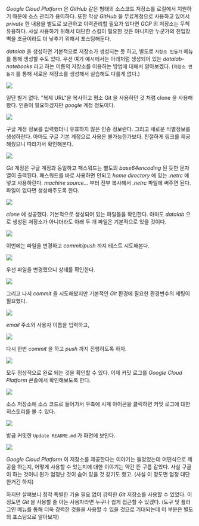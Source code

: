 *Google Cloud Platform* 은 *GitHub* 같은 형태의 소스코드 저장소를 로컬에서 지원하기 때문에 소스 관리가 용이하다. 또한 막상 *GitHub* 을 무료계정으로 사용하고 있어서 *private* 한 내용을 별도로 보관하고 이력관리할 필요가 있다면 *GCP* 의 저장소는 무척 유용하다. 사실 사용하기 위해서 대단한 스킬이 필요한 것은 아니지만 누군가의 진입장벽을 조금이라도 더 낮추기 위해서 포스팅해둔다. 

*datalab* 을 생성하면 기본적으로 저장소가 생성되는 듯 하고, 별도로 `저장소 만들기` 메뉴를 통해 생성할 수도 있다. 우선 여기 예시에서는 아래처럼 생성되어 있는 *datalab-notebooks* 라고 하는 이름의 저장소를 이용하는 방법에 대해서 알아보겠다. (`저장소 만들기` 를 통해 새로운 저장소를 생성해서 실습해도 다를게 없다.)

![](https://t1.daumcdn.net/cfile/tistory/2719013C593DDAB81E)

일단 별거 없다. "복제 URL"을 복사하고 평소 Git 을 사용하던 것 처럼 clone 을 사용해봤다. 인증이 필요하겠지만 *google* 계정 정도이다.

![](https://t1.daumcdn.net/cfile/tistory/26358A3C593DDAB91B)

구글 계정 정보를 입력했더니 유효하지 않은 인증 정보란다. 그리고 새로운 식별정보를 생성하란다. 아마도 구글 기본 계정으로 사용은 불가능한가보다. 친절하게 링크를 제공해줬으니 따라가서 확인해본다.

![](https://t1.daumcdn.net/cfile/tistory/2516083C593DDAB926)

*Git* 계정은 구글 계정과 동일하고 패스워드는 별도의 *base64encoding* 된 듯한 문자열이 출력된다. 패스워드를 바로 사용하면 안되고 *home directory* 에 있는 *.netrc* 에 넣고 사용하란다. *machine source...* 부터 전부 복사해서 *.netrc* 파일에 써주면 된다. 파일이 없다면 생성해주도록 한다.

![](https://t1.daumcdn.net/cfile/tistory/25629A3C593DDABC16)

*clone* 에 성공했다. 기본적으로 생성되어 있는 파일들을 확인한다. 아마도 *datalab* 으로 생성된 저장소가 아니더라도 아래 두 개 파일은 기본적으로 있을 것이다.

![](https://t1.daumcdn.net/cfile/tistory/263A883C593DDABD1B)

이번에는 파일을 변경하고 *commit/push* 까지 테스트 시도해본다.

![](https://t1.daumcdn.net/cfile/tistory/252D4A38593DDABE2C)

우선 파일을 변경했으니 상태를 확인한다.

![](https://t1.daumcdn.net/cfile/tistory/2137B438593DDABE25)

그리고 나서 *commit* 을 시도해봤지만 기본적인 *Git* 환경에 필요한 환경변수의 세팅이 필요했다.

![](https://t1.daumcdn.net/cfile/tistory/24208D38593DDAC220)

*email* 주소와 사용자 이름을 입력하고,

![](https://t1.daumcdn.net/cfile/tistory/221FD838593DDABF20)

다시 한번 *commit* 을 하고 *push* 까지 진행하도록 하자.

![](https://t1.daumcdn.net/cfile/tistory/2535B138593DDAC01E)

모두 정상적으로 완료 되는 것을 확인할 수 있다. 이제 커밋 로그를 *Google Cloud Platform* 콘솔에서 확인해보도록 한다.

![](https://t1.daumcdn.net/cfile/tistory/27531038593DDAC124)

소스 저장소에 소스 코드로 들어가서 우측에 시계 아이콘을 클릭하면 커밋 로그에 대한 히스토리를 볼 수 있다.

![](https://t1.daumcdn.net/cfile/tistory/25148E3C593DDABB1E)

방금 커밋한 `Update README.md` 가 화면에 보인다.

![](https://t1.daumcdn.net/cfile/tistory/2742C33C593DDABA21)

*Google Cloud Platform* 이 저장소를 제공한다는 이야기는 들었었는데 어떤식으로 제공을 하는지, 어떻게 사용할 수 있는지에 대한 이야기는 약간 뜬 구름 같았다. 사실 구글이 하는 것이니 뭔가 엄청난 것이 숨어 있을 것 같기도 했고. (사실 이 정도면 엄청 대단한거긴 하지)

하지만 살펴보니 정작 특별한 기술 필요 없이 강력한 *Git* 저장소를 사용할 수 있었다. 이 정도면 *Git* 을 사용할 줄 아는 사용자라면 누구나 쉽게 접근할 수 있겠다. (도구 및 플러그인 메뉴를 통해 더욱 강력한 것들을 사용할 수 있을 것으로 기대되는데 이 부분은 별도의 포스팅으로 알아보자)
